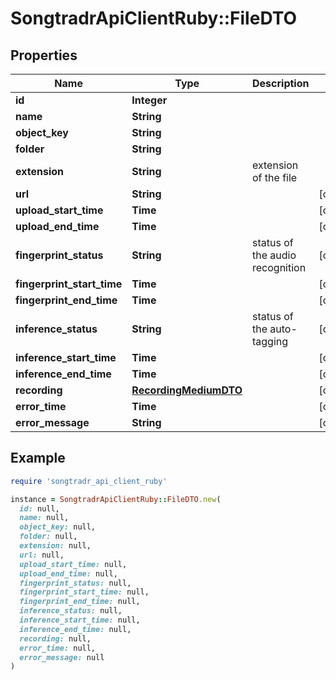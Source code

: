 # SongtradrApiClientRuby::FileDTO

## Properties

| Name | Type | Description | Notes |
| ---- | ---- | ----------- | ----- |
| **id** | **Integer** |  |  |
| **name** | **String** |  |  |
| **object_key** | **String** |  |  |
| **folder** | **String** |  |  |
| **extension** | **String** | extension of the file |  |
| **url** | **String** |  | [optional] |
| **upload_start_time** | **Time** |  | [optional] |
| **upload_end_time** | **Time** |  | [optional] |
| **fingerprint_status** | **String** | status of the audio recognition | [optional] |
| **fingerprint_start_time** | **Time** |  | [optional] |
| **fingerprint_end_time** | **Time** |  | [optional] |
| **inference_status** | **String** | status of the auto-tagging | [optional] |
| **inference_start_time** | **Time** |  | [optional] |
| **inference_end_time** | **Time** |  | [optional] |
| **recording** | [**RecordingMediumDTO**](RecordingMediumDTO.md) |  | [optional] |
| **error_time** | **Time** |  | [optional] |
| **error_message** | **String** |  | [optional] |

## Example

```ruby
require 'songtradr_api_client_ruby'

instance = SongtradrApiClientRuby::FileDTO.new(
  id: null,
  name: null,
  object_key: null,
  folder: null,
  extension: null,
  url: null,
  upload_start_time: null,
  upload_end_time: null,
  fingerprint_status: null,
  fingerprint_start_time: null,
  fingerprint_end_time: null,
  inference_status: null,
  inference_start_time: null,
  inference_end_time: null,
  recording: null,
  error_time: null,
  error_message: null
)
```

